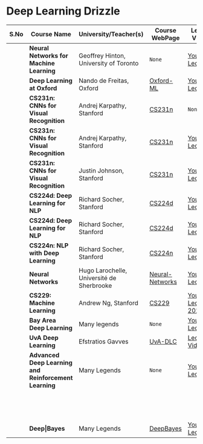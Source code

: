 # Deep Learning Drizzle
| S.No | Course Name                                           | University/Teacher(s)                     | Course WebPage                                               | Lecture Videos                                               | Year |
| ---- | ----------------------------------------------------- | ----------------------------------------- | ------------------------------------------------------------ | ------------------------------------------------------------ | ---- |
|      | **Neural Networks for Machine Learning**              | Geoffrey Hinton, University of Toronto    | `None`                                                       | [YouTube-Lectures](https://www.youtube.com/playlist?list=PLoRl3Ht4JOcdU872GhiYWf6jwrk_SNhz9) | 2012 |
|      | **Deep Learning at Oxford**                           | Nando de Freitas, Oxford                  | [Oxford-ML](http://www.cs.ox.ac.uk/teaching/courses/2014-2015/ml/) | [YouTube-Lectures](https://www.youtube.com/playlist?list=PLE6Wd9FR--EfW8dtjAuPoTuPcqmOV53Fu) | 2015 |
|      | **CS231n: CNNs for Visual Recognition**               | Andrej Karpathy, Stanford                 | [CS231n](http://cs231n.stanford.edu/2015/)                   | `None`                                                       | 2015 |
|      | **CS231n: CNNs for Visual Recognition**               | Andrej Karpathy, Stanford                 | [CS231n](http://cs231n.stanford.edu/2016/)                   | [YouTube-Lectures](https://www.youtube.com/playlist?list=PLkt2uSq6rBVctENoVBg1TpCC7OQi31AlC) | 2016 |
|      | **CS231n: CNNs for Visual Recognition**               | Justin Johnson, Stanford                  | [CS231n](http://cs231n.stanford.edu/2017/)                   | [YouTube-Lectures](https://www.youtube.com/playlist?list=PL3FW7Lu3i5JvHM8ljYj-zLfQRF3EO8sYv) | 2017 |
|      | **CS224d: Deep Learning for NLP**                     | Richard Socher, Stanford                  | [CS224d](http://cs224d.stanford.edu)                         | [YouTube-Lectures](https://www.youtube.com/playlist?list=PLmImxx8Char8dxWB9LRqdpCTmewaml96q) | 2015 |
|      | **CS224d: Deep Learning for NLP**                     | Richard Socher, Stanford                  | [CS224d](http://cs224d.stanford.edu)                         | [YouTube-Lectures](https://www.youtube.com/playlist?list=PLlJy-eBtNFt4CSVWYqscHDdP58M3zFHIG) | 2016 |
|      | **CS224n: NLP with Deep Learning**                    | Richard Socher, Stanford                  | [CS224n](http://web.stanford.edu/class/cs224n/)              | [YouTube-Lectures](https://www.youtube.com/playlist?list=PL3FW7Lu3i5Jsnh1rnUwq_TcylNr7EkRe6) | 2017 |
|      | **Neural Networks**                                   | Hugo Larochelle, Université de Sherbrooke | [Neural-Networks](http://info.usherbrooke.ca/hlarochelle/neural_networks/content.html) | [YouTube-Lectures](https://www.youtube.com/playlist?list=PL6Xpj9I5qXYEcOhn7TqghAJ6NAPrNmUBH) | 2016 |
|      | **CS229: Machine Learning**                           | Andrew Ng, Stanford                       | [CS229](http://cs229.stanford.edu/)                          | [YouTube-Lectures-2014](https://www.youtube.com/playlist?list=PLA89DCFA6ADACE599) | 2017 |
|      | **Bay Area Deep Learning**                            | Many legends                              | `None`                                                       | [YouTube-Lectures](https://www.youtube.com/playlist?list=PLrAXtmErZgOfMuxkACrYnD2fTgbzk2THW) | 2016 |
|      | **UvA Deep Learning**                                 | Efstratios Gavves                         | [UvA-DLC](https://uvadlc.github.io/)                         | [Lecture-Videos](https://uvadlc.github.io/#lectures)         | 2018 |
|      | **Advanced Deep Learning and Reinforcement Learning** | Many Legends                              | `None`                                                       | [YouTube-Lectures](https://www.youtube.com/playlist?list=PLqYmG7hTraZDNJre23vqCGIVpfZ_K2RZs) | 2018 |
|      |                                                       |                                           |                                                              |                                                              |      |
|      |                                                       |                                           |                                                              |                                                              |      |
|      |                                                       |                                           |                                                              |                                                              |      |
|      |                                                       |                                           |                                                              |                                                              |      |
|      |                                                       |                                           |                                                              |                                                              |      |
|      |                                                       |                                           |                                                              |                                                              |      |
|      |                                                       |                                           |                                                              |                                                              |      |
|      |                                                       |                                           |                                                              |                                                              |      |
|      |                                                       |                                           |                                                              |                                                              |      |
|      |                                                       |                                           |                                                              |                                                              |      |
|      |                                                       |                                           |                                                              |                                                              |      |
|      |                                                       |                                           |                                                              |                                                              |      |
|      |                                                       |                                           |                                                              |                                                              |      |
|      | **Deep\|Bayes**                                       | Many Legends                              | [DeepBayes](http://deepbayes.ru/)                            | [YouTube-Lectures](https://www.youtube.com/playlist?list=PLe5rNUydzV9Q01vWCP9BV7NhJG3j7mz62) | 2018 |

